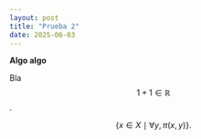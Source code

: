 ```yaml
---
layout: post
title: "Prueba 2"
date: 2025-06-03
---
```


<script type="text/javascript" async
  src="https://cdn.jsdelivr.net/npm/mathjax@3/es5/tex-mml-chtml.js">
</script>

**Algo algo**

Bla $$1+1\in\mathds{R}$$.

$$
\{x\in X\mid\forall y, \pi(x,y)\}.
$$